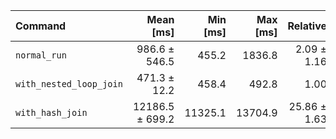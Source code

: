 | Command | Mean [ms] | Min [ms] | Max [ms] | Relative |
|:---|---:|---:|---:|---:|
| `normal_run` | 986.6 ± 546.5 | 455.2 | 1836.8 | 2.09 ± 1.16 |
| `with_nested_loop_join` | 471.3 ± 12.2 | 458.4 | 492.8 | 1.00 |
| `with_hash_join` | 12186.5 ± 699.2 | 11325.1 | 13704.9 | 25.86 ± 1.63 |

